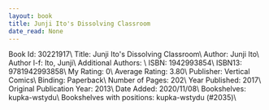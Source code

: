```yaml
---
layout: book
title: Junji Ito's Dissolving Classroom
date_read: None
---
```


Book Id: 30221917\ 
Title: Junji Ito's Dissolving Classroom\ 
Author: Junji Ito\ 
Author l-f: Ito, Junji\ 
Additional Authors: \ 
ISBN: 1942993854\ 
ISBN13: 9781942993858\ 
My Rating: 0\ 
Average Rating: 3.80\ 
Publisher: Vertical Comics\ 
Binding: Paperback\ 
Number of Pages: 202\ 
Year Published: 2017\ 
Original Publication Year: 2013\ 
Date Added: 2020/11/08\ 
Bookshelves: kupka-wstydu\ 
Bookshelves with positions: kupka-wstydu (#2035)\ 

